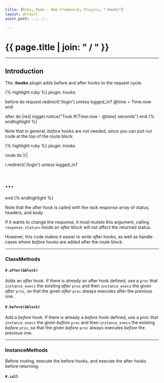 ```yaml
---
title: [Ruby, Roda - Web Framework, Plugins, ":hooks"]
layout: default
asset_path: ../../..

---
```


# {{ page.title | join: " / " }}

---- 

## Introduction


The **:hooks** plugin adds before and after hooks to the request cycle.

{% highlight ruby %}
plugin :hooks

before do
  request.redirect('/login') unless logged_in?
  @time = Time.now
end

after do |res|
  logger.notice("Took #{Time.now - @time} seconds")
end
{% endhighlight %}


Note that in general, *before* hooks are not needed, since you can just run code at the top of the route block:


{% highlight ruby %}
plugin :hooks

route do |r|
  
  r.redirect('/login') unless logged_in?
  # ...
  
end
{% endhighlight %}


Note that the after hook is called with the rack response array of status, headers, and body.  

If it wants to change the response, it must mutate this argument, calling `response.status=` inside
an *after* block will not affect the returned status.

However, this code makes it easier to write *after* hooks, as well as handle cases where *before* hooks 
are added after the route block.


---

### ClassMethods

#### `#.after(&block)`

Adds an *after* hook.  If there is already an after hook defined, use a `proc` that `instance_execs` the 
existing *after* `proc` and then `instance_execs` the given *after* `proc`, so that the given 
*after* `proc` always executes after the previous one.


#### `#.before(&block)`

Add a *before* hook.  If there is already a *before* hook defined, use a proc that `instance_execs` 
the given *before* `proc` and then `instance_execs` the existing *before* `proc`, so that the given
*before* `proc` always executes *before* the previous one.


---

### InstanceMethods

Before routing, execute the before hooks, and execute the after hooks before returning.

#### `#.call`
